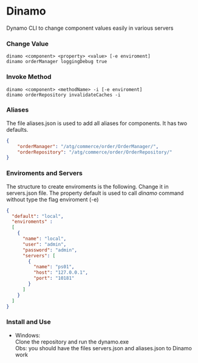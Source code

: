 # Dinamo
Dynamo CLI to change component values easily in various servers

### Change Value

    dinamo <component> <property> <value> [-e enviroment]
    dinamo orderManager loggingDebug true

### Invoke Method

    dinamo <component> <methodName> -i [-e enviroment]
    dinamo orderRepository invalidateCaches -i

### Aliases
The file aliases.json is used to add all aliases for components. It has two defaults.
```json
{
    "orderManager": "/atg/commerce/order/OrderManager/",
    "orderRepository": "/atg/commerce/order/OrderRepository/"
}
```

### Enviroments and Servers
The structure to create enviroments is the following. Change it in servers.json file. 
The property default is used to call *dinamo* command without type the flag enviroment (-e)

```json
{
  "default": "local",
  "enviroments" : 
  [
    {
      "name": "local",
      "user": "admin",
      "password": "admin",
      "servers": [
        {
          "name": "ps01",
          "host": "127.0.0.1",
          "port": "10181"
        }
      ]
    }
  ]
}
```
### Install and Use

- Windows:  
  Clone the repository and run the dynamo.exe  
  Obs: you should have the files servers.json and aliases.json to Dinamo work
